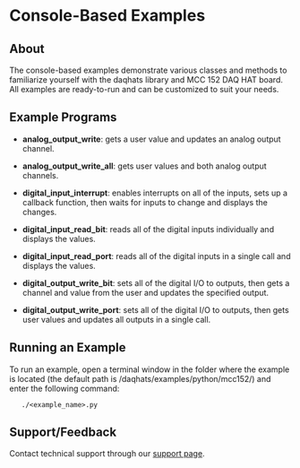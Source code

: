 # Console-Based Examples

## About
The console-based examples demonstrate various classes and methods to
familiarize yourself with the daqhats library and MCC 152 DAQ HAT board.
All examples are ready-to-run and can be customized to suit your needs.

## Example Programs
- **analog_output_write**: gets a user value and updates an analog output 
channel.

- **analog_output_write_all**: gets user values and both analog output channels.

- **digital_input_interrupt**: enables interrupts on all of the inputs, sets 
up a callback function, then waits for inputs to change and displays the 
changes.

- **digital_input_read_bit**: reads all of the digital inputs individually 
and displays the values.

- **digital_input_read_port**: reads all of the digital inputs in a single 
call and displays the values.

- **digital_output_write_bit**: sets all of the digital I/O to outputs, then 
gets a channel and value from the user and updates the specified output.

- **digital_output_write_port**: sets all of the digital I/O to outputs, then
 gets user values and updates all outputs in a single call.

## Running an Example
To run an example, open a terminal window in the folder where the example is 
located (the default path is /daqhats/examples/python/mcc152/) and enter the 
following command:

```
   ./<example_name>.py
```

## Support/Feedback
Contact technical support through our 
[support page](https://www.mccdaq.com/support/support_form.aspx).